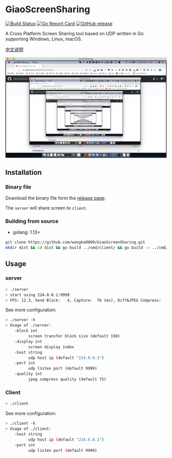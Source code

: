 # GiaoScreenSharing

[![Build Status](https://github.com/wangke0809/GiaoScreenSharing/workflows/Go/badge.svg)](https://github.com/wangke0809/GiaoScreenSharing/commits/master)
[![Go Report Card](https://goreportcard.com/badge/github.com/wangke0809/screensharing)](https://goreportcard.com/report/github.com/wangke0809/screensharing)
[![GitHub release](https://img.shields.io/github/release/wangke0809/GiaoScreenSharing.svg)](https://github.com/wangke0809/GiaoScreenSharing/releases/latest)

A Cross Platform Screen Sharing tool based on UDP written in Go supporting Windows, Linux, macOS.

[中文说明]()

<p align="center">
  <img src="https://raw.githubusercontent.com/wangke0809/giaoscreensharing/master/docs/screenshot.png"/>
</p>

## Installation

### Binary file

Download the binary file form the [release page](https://github.com/wangke0809/GiaoScreenSharing/releases/latest).

The `server` will share screen to `client`.

### Building from source

- golang: 1.13+

```sh
git clone https://github.com/wangke0809/GiaoScreenSharing.git
mkdir dist && cd dist && go build ../cmd/client/ && go build -v ../cmd/server/
```

## Usage

### server

```sh
> ./server
> start using 224.0.0.1:9999
> FPS: 12.3, Send Block:   4, Capture:  76 (ms), Diff&JPEG Compress:   3 (ms) Send: 0.259 (ms)
```

See more configuration:

```sh
> ./server -h
> Usage of ./server:
    -block int
          screen transfer block size (default 150)
    -display int
          screen display index
    -host string
          udp host ip (default "224.0.0.1")
    -port int
          udp listen port (default 9999)
    -quality int
          jpeg compress quality (default 75)
```

### Client

```sh
> ./client
```

See more configuration:

```sh
> ./client -h
> Usage of ./client:
    -host string
          udp host ip (default "224.0.0.1")
    -port int
          udp listen port (default 9999)
```

